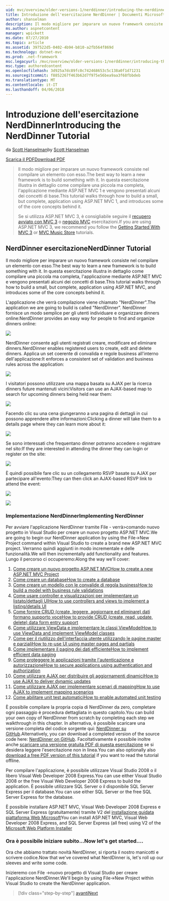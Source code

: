 ```yaml
---
uid: mvc/overview/older-versions-1/nerddinner/introducing-the-nerddinner-tutorial
title: Introduzione dell'esercitazione NerdDinner | Documenti Microsoft
author: shanselman
description: Il modo migliore per imparare un nuovo framework consiste nel compilare un elemento con esso. In questa esercitazione illustra in dettaglio come compilare un'applicazione di piccola ma completa, utilizzando ASP.NE...
ms.author: aspnetcontent
manager: wpickett
ms.date: 07/27/2010
ms.topic: article
ms.assetid: 397522d5-0402-4b94-b810-a2fb564f869d
ms.technology: dotnet-mvc
ms.prod: .net-framework
msc.legacyurl: /mvc/overview/older-versions-1/nerddinner/introducing-the-nerddinner-tutorial
msc.type: authoredcontent
ms.openlocfilehash: 3d925a7dc89fc0c742468653c5c138a0f1d71231
ms.sourcegitcommit: f8852267f463b62d7f975e56bea9aa3f68fbbdeb
ms.translationtype: MT
ms.contentlocale: it-IT
ms.lasthandoff: 04/06/2018
---
```

<a name="introducing-the-nerddinner-tutorial"></a><span data-ttu-id="c85eb-104">Introduzione dell'esercitazione NerdDinner</span><span class="sxs-lookup"><span data-stu-id="c85eb-104">Introducing the NerdDinner Tutorial</span></span>
====================
<span data-ttu-id="c85eb-105">da [Scott Hanselman](https://github.com/shanselman)</span><span class="sxs-lookup"><span data-stu-id="c85eb-105">by [Scott Hanselman](https://github.com/shanselman)</span></span>

[<span data-ttu-id="c85eb-106">Scarica il PDF</span><span class="sxs-lookup"><span data-stu-id="c85eb-106">Download PDF</span></span>](http://aspnetmvcbook.s3.amazonaws.com/aspnetmvc-nerdinner_v1.pdf)

> <span data-ttu-id="c85eb-107">Il modo migliore per imparare un nuovo framework consiste nel compilare un elemento con esso.</span><span class="sxs-lookup"><span data-stu-id="c85eb-107">The best way to learn a new framework is to build something with it.</span></span> <span data-ttu-id="c85eb-108">In questa esercitazione illustra in dettaglio come compilare una piccola ma completa, l'applicazione mediante ASP.NET MVC 1 e vengono presentati alcuni dei concetti di base.</span><span class="sxs-lookup"><span data-stu-id="c85eb-108">This tutorial walks through how to build a small, but complete, application using ASP.NET MVC 1, and introduces some of the core concepts behind it.</span></span>
> 
> <span data-ttu-id="c85eb-109">Se si utilizza ASP.NET MVC 3, è consigliabile seguire il [recupero avviato con MVC 3](../../older-versions/getting-started-with-aspnet-mvc3/cs/intro-to-aspnet-mvc-3.md) o [negozio MVC](../../older-versions/mvc-music-store/mvc-music-store-part-1.md) esercitazioni.</span><span class="sxs-lookup"><span data-stu-id="c85eb-109">If you are using ASP.NET MVC 3, we recommend you follow the [Getting Started With MVC 3](../../older-versions/getting-started-with-aspnet-mvc3/cs/intro-to-aspnet-mvc-3.md) or [MVC Music Store](../../older-versions/mvc-music-store/mvc-music-store-part-1.md) tutorials.</span></span>


## <a name="nerddinner-tutorial"></a><span data-ttu-id="c85eb-110">NerdDinner esercitazione</span><span class="sxs-lookup"><span data-stu-id="c85eb-110">NerdDinner Tutorial</span></span>

<span data-ttu-id="c85eb-111">Il modo migliore per imparare un nuovo framework consiste nel compilare un elemento con esso.</span><span class="sxs-lookup"><span data-stu-id="c85eb-111">The best way to learn a new framework is to build something with it.</span></span> <span data-ttu-id="c85eb-112">In questa esercitazione illustra in dettaglio come compilare una piccola ma completa, l'applicazione mediante ASP.NET MVC e vengono presentati alcuni dei concetti di base.</span><span class="sxs-lookup"><span data-stu-id="c85eb-112">This tutorial walks through how to build a small, but complete, application using ASP.NET MVC, and introduces some of the core concepts behind it.</span></span>

<span data-ttu-id="c85eb-113">L'applicazione che verrà compilazione viene chiamato "NerdDinner".</span><span class="sxs-lookup"><span data-stu-id="c85eb-113">The application we are going to build is called "NerdDinner".</span></span> <span data-ttu-id="c85eb-114">NerdDinner fornisce un modo semplice per gli utenti individuare e organizzare dinners online:</span><span class="sxs-lookup"><span data-stu-id="c85eb-114">NerdDinner provides an easy way for people to find and organize dinners online:</span></span>

![](introducing-the-nerddinner-tutorial/_static/image1.png)

<span data-ttu-id="c85eb-115">NerdDinner consente agli utenti registrati creare, modificare ed eliminare dinners.</span><span class="sxs-lookup"><span data-stu-id="c85eb-115">NerdDinner enables registered users to create, edit and delete dinners.</span></span> <span data-ttu-id="c85eb-116">Applica un set coerente di convalida e regole business all'interno dell'applicazione:</span><span class="sxs-lookup"><span data-stu-id="c85eb-116">It enforces a consistent set of validation and business rules across the application:</span></span>

![](introducing-the-nerddinner-tutorial/_static/image2.png)

<span data-ttu-id="c85eb-117">I visitatori possono utilizzare una mappa basata su AJAX per la ricerca dinners future mantenuti vicini:</span><span class="sxs-lookup"><span data-stu-id="c85eb-117">Visitors can use an AJAX-based map to search for upcoming dinners being held near them:</span></span>

![](introducing-the-nerddinner-tutorial/_static/image3.png)

<span data-ttu-id="c85eb-118">Facendo clic su una cena giungeranno a una pagina di dettagli in cui possono apprendere altre informazioni:</span><span class="sxs-lookup"><span data-stu-id="c85eb-118">Clicking a dinner will take them to a details page where they can learn more about it:</span></span>

![](introducing-the-nerddinner-tutorial/_static/image4.png)

<span data-ttu-id="c85eb-119">Se sono interessati che frequentano dinner potranno accedere o registrare nel sito:</span><span class="sxs-lookup"><span data-stu-id="c85eb-119">If they are interested in attending the dinner they can login or register on the site:</span></span>

![](introducing-the-nerddinner-tutorial/_static/image5.png)

<span data-ttu-id="c85eb-120">È quindi possibile fare clic su un collegamento RSVP basate su AJAX per partecipare all'evento:</span><span class="sxs-lookup"><span data-stu-id="c85eb-120">They can then click an AJAX-based RSVP link to attend the event:</span></span>

![](introducing-the-nerddinner-tutorial/_static/image6.png)

![](introducing-the-nerddinner-tutorial/_static/image7.png)

### <a name="implementing-nerddinner"></a><span data-ttu-id="c85eb-121">Implementazione NerdDinner</span><span class="sxs-lookup"><span data-stu-id="c85eb-121">Implementing NerdDinner</span></span>

<span data-ttu-id="c85eb-122">Per avviare l'applicazione NerdDinner tramite File - verrà&gt;comando nuovo progetto in Visual Studio per creare un nuovo progetto ASP.NET MVC.</span><span class="sxs-lookup"><span data-stu-id="c85eb-122">We are going to begin our NerdDinner application by using the File-&gt;New Project command within Visual Studio to create a brand new ASP.NET MVC project.</span></span> <span data-ttu-id="c85eb-123">Verranno quindi aggiunti in modo incrementale e delle funzionalità.</span><span class="sxs-lookup"><span data-stu-id="c85eb-123">We will then incrementally add functionality and features.</span></span> <span data-ttu-id="c85eb-124">Lungo il percorso ci occuperemo:</span><span class="sxs-lookup"><span data-stu-id="c85eb-124">Along the way we'll cover:</span></span>

1. [<span data-ttu-id="c85eb-125">Come creare un nuovo progetto ASP.NET MVC</span><span class="sxs-lookup"><span data-stu-id="c85eb-125">How to create a new ASP.NET MVC Project</span></span>](# "crea un nuovo progetto MVC ASP.NET")
2. [<span data-ttu-id="c85eb-126">Come creare un database</span><span class="sxs-lookup"><span data-stu-id="c85eb-126">How to create a database</span></span>](# "creare un Database")
3. [<span data-ttu-id="c85eb-127">Come creare un modello con le convalide di regola business</span><span class="sxs-lookup"><span data-stu-id="c85eb-127">How to build a model with business rule validations</span></span>](# "compilare un modello con le convalide di regola Business")
4. [<span data-ttu-id="c85eb-128">Come usare controller e visualizzazioni per implementare un listato/dettagli UI</span><span class="sxs-lookup"><span data-stu-id="c85eb-128">How to use controllers and views to implement a listing/details UI</span></span>](# "utilizzano controller e visualizzazioni per implementare un'interfaccia utente/dettagli")
5. <span data-ttu-id="c85eb-129">[Come fornire CRUD (create, leggere, aggiornare ed eliminare) dati formano supporto voce](# "forniscono CRUD (Create, Read, Update, Delete) dati Form voce supporta")</span><span class="sxs-lookup"><span data-stu-id="c85eb-129">[How to provide CRUD (create, read, update, delete) data form entry support](# "Provide CRUD (Create, Read, Update, Delete) Data Form Entry Support")</span></span>
6. [<span data-ttu-id="c85eb-130">Come utilizzare ViewData e implementare le classi ViewModel</span><span class="sxs-lookup"><span data-stu-id="c85eb-130">How to use ViewData and implement ViewModel classes</span></span>](# "ViewData usare e implementare le classi ViewModel")
7. [<span data-ttu-id="c85eb-131">Come per il riutilizzo dell'interfaccia utente utilizzando le pagine master e parziali</span><span class="sxs-lookup"><span data-stu-id="c85eb-131">How to re-use UI using master pages and partials</span></span>](# "riutilizzo di interfaccia utente utilizzando pagine Master e parziali")
8. [<span data-ttu-id="c85eb-132">Come implementare il paging dei dati efficiente</span><span class="sxs-lookup"><span data-stu-id="c85eb-132">How to implement efficient data paging</span></span>](# "implementare Paging dei dati efficiente")
9. [<span data-ttu-id="c85eb-133">Come proteggere le applicazioni tramite l'autenticazione e autorizzazione</span><span class="sxs-lookup"><span data-stu-id="c85eb-133">How to secure applications using authentication and authorization</span></span>](# "sicuro delle applicazioni usando autenticazione e autorizzazione")
10. [<span data-ttu-id="c85eb-134">Come utilizzare AJAX per distribuire gli aggiornamenti dinamici</span><span class="sxs-lookup"><span data-stu-id="c85eb-134">How to use AJAX to deliver dynamic updates</span></span>](# "utilizzare AJAX per inviare gli aggiornamenti dinamici")
11. [<span data-ttu-id="c85eb-135">Come utilizzare AJAX per implementare scenari di mapping</span><span class="sxs-lookup"><span data-stu-id="c85eb-135">How to use AJAX to implement mapping scenarios</span></span>](# "utilizzare AJAX per implementare scenari di Mapping")
12. [<span data-ttu-id="c85eb-136">Come abilitare unit test automatici</span><span class="sxs-lookup"><span data-stu-id="c85eb-136">How to enable automated unit testing</span></span>](# "attiva Testing unità automatizzati")

<span data-ttu-id="c85eb-137">È possibile compilare la propria copia di NerdDinner da zero, completare ogni passaggio è procedura dettagliata in questo capitolo.</span><span class="sxs-lookup"><span data-stu-id="c85eb-137">You can build your own copy of NerdDinner from scratch by completing each step we walkthrough in this chapter.</span></span> <span data-ttu-id="c85eb-138">In alternativa, è possibile scaricare una versione completa del codice sorgente qui: [NerdDinner su GitHub](https://github.com/AspNetMVPSamples/NerdDinner).</span><span class="sxs-lookup"><span data-stu-id="c85eb-138">Alternatively, you can download a completed version of the source code here: [NerdDinner on GitHub](https://github.com/AspNetMVPSamples/NerdDinner).</span></span> <span data-ttu-id="c85eb-139">Facoltativamente è possibile inoltre anche [scaricare una versione gratuita PDF di questa esercitazione](http://aspnetmvcbook.s3.amazonaws.com/aspnetmvc-nerdinner_v1.pdf) se si desidera leggere l'esercitazione non in linea.</span><span class="sxs-lookup"><span data-stu-id="c85eb-139">You can also optionally also [download a free PDF version of this tutorial](http://aspnetmvcbook.s3.amazonaws.com/aspnetmvc-nerdinner_v1.pdf) if you want to read the tutorial offline.</span></span>

<span data-ttu-id="c85eb-140">Per compilare l'applicazione, è possibile utilizzare Visual Studio 2008 o il libero Visual Web Developer 2008 Express.</span><span class="sxs-lookup"><span data-stu-id="c85eb-140">You can use either Visual Studio 2008 or the free Visual Web Developer 2008 Express to build the application.</span></span> <span data-ttu-id="c85eb-141">È possibile utilizzare SQL Server o il disponibile SQL Server Express per il database.</span><span class="sxs-lookup"><span data-stu-id="c85eb-141">You can use either SQL Server or the free SQL Server Express for the database.</span></span>

<span data-ttu-id="c85eb-142">È possibile installare ASP.NET MVC, Visual Web Developer 2008 Express e SQL Server Express (gratuitamente) tramite V2 del [installazione guidata piattaforma Web Microsoft](https://www.microsoft.com/web/downloads/platform.aspx)</span><span class="sxs-lookup"><span data-stu-id="c85eb-142">You can install ASP.NET MVC, Visual Web Developer 2008 Express, and SQL Server Express (all free) using V2 of the [Microsoft Web Platform Installer](https://www.microsoft.com/web/downloads/platform.aspx)</span></span>

### <a name="now-lets-get-started"></a><span data-ttu-id="c85eb-143">Ora è possibile iniziare subito...</span><span class="sxs-lookup"><span data-stu-id="c85eb-143">Now let's get started....</span></span>

<span data-ttu-id="c85eb-144">Ora che abbiamo trattato novità NerdDinner, si riporta il nostro manicotti e scrivere codice.</span><span class="sxs-lookup"><span data-stu-id="c85eb-144">Now that we've covered what NerdDinner is, let's roll up our sleeves and write some code.</span></span>

<span data-ttu-id="c85eb-145">Inizieremo con File -&gt;nuovo progetto di Visual Studio per creare l'applicazione NerdDinner.</span><span class="sxs-lookup"><span data-stu-id="c85eb-145">We'll begin by using File-&gt;New Project within Visual Studio to create the NerdDinner application.</span></span>

> [!div class="step-by-step"]
> [<span data-ttu-id="c85eb-146">avanti</span><span class="sxs-lookup"><span data-stu-id="c85eb-146">Next</span></span>](create-a-new-aspnet-mvc-project.md)
